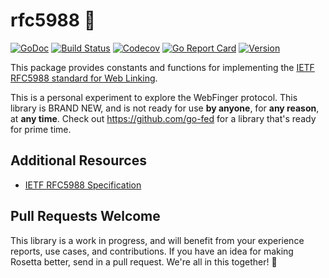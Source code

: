 # rfc5988 🔗

[![GoDoc](https://img.shields.io/badge/go-documentation-blue.svg?style=flat-square)](http://pkg.go.dev/github.com/benpate/rfc5988)
[![Build Status](https://img.shields.io/github/workflow/status/benpate/rfc5988/Go/main)](https://github.com/benpate/rfc5988/actions/workflows/go.yml)
[![Codecov](https://img.shields.io/codecov/c/github/benpate/rfc5988.svg?style=flat-square)](https://codecov.io/gh/benpate/rfc5988)
[![Go Report Card](https://goreportcard.com/badge/github.com/benpate/rfc5988?style=flat-square)](https://goreportcard.com/report/github.com/benpate/rfc5988)
[![Version](https://img.shields.io/github/v/release/benpate/rfc5988?include_prereleases&style=flat-square&color=brightgreen)](https://github.com/benpate/nebula/rfc5988)

This package provides constants and functions for implementing the [IETF RFC5988 standard for Web Linking](https://tools.ietf.org/html/rfc5988).

This is a personal experiment to explore the WebFinger protocol.  This library is BRAND NEW, and is not ready for use **by anyone**, for **any reason**, at **any time**.  Check out https://github.com/go-fed for a library that's ready for prime time.

## Additional Resources

* [IETF RFC5988 Specification](https://tools.ietf.org/html/rfc5988)


## Pull Requests Welcome

This library is a work in progress, and will benefit from your experience reports, use cases, and contributions.  If you have an idea for making Rosetta better, send in a pull request.  We're all in this together! 🔗
